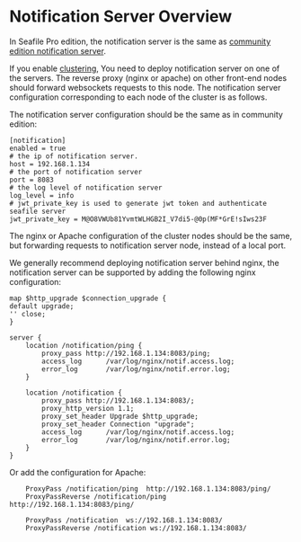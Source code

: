 # Notification Server Overview

In Seafile Pro edition, the notification server is the same as [community edition notification server](../deploy/notification-server.md).

If you enable [clustering](./deploy_in_a_cluster.md), You need to deploy notification server on one of the servers. The reverse proxy (nginx or apache) on other front-end nodes should forward websockets requests to this node. The notification server configuration corresponding to each node of the cluster is as follows.

The notification server configuration should be the same as in community edition:

```
[notification]
enabled = true
# the ip of notification server.
host = 192.168.1.134
# the port of notification server
port = 8083
# the log level of notification server
log_level = info
# jwt_private_key is used to generate jwt token and authenticate seafile server
jwt_private_key = M@O8VWUb81YvmtWLHGB2I_V7di5-@0p(MF*GrE!sIws23F
```

The nginx or Apache configuration of the cluster nodes should be the same, but forwarding requests to notification server node, instead of a local port.

We generally recommend deploying notification server behind nginx, the notification server can be supported by adding the following nginx configuration:

```
map $http_upgrade $connection_upgrade {
default upgrade;
'' close;
}

server {
    location /notification/ping {
        proxy_pass http://192.168.1.134:8083/ping;
        access_log      /var/log/nginx/notif.access.log;
        error_log       /var/log/nginx/notif.error.log;
    }

    location /notification {
        proxy_pass http://192.168.1.134:8083/;
        proxy_http_version 1.1;
        proxy_set_header Upgrade $http_upgrade;
        proxy_set_header Connection "upgrade";
        access_log      /var/log/nginx/notif.access.log;
        error_log       /var/log/nginx/notif.error.log;
    }
}

```

Or add the configuration for Apache:

```
    ProxyPass /notification/ping  http://192.168.1.134:8083/ping/
    ProxyPassReverse /notification/ping  http://192.168.1.134:8083/ping/

    ProxyPass /notification  ws://192.168.1.134:8083/
    ProxyPassReverse /notification ws://192.168.1.134:8083/
```
